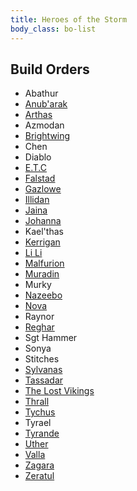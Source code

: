 ```yaml
---
title: Heroes of the Storm
body_class: bo-list
---
```


## Build Orders ##

- Abathur
- [ Anub\'arak ]( anubarak.html )
- [ Arthas ]( arthas.html )
- Azmodan
- [ Brightwing ]( brightwing.html )
- Chen
- Diablo
- [ E.T.C ]( etc.html )
- [ Falstad ]( falstad.html )
- [ Gazlowe ]( gazlowe.html )
- [ Illidan ]( illidan.html )
- [ Jaina ]( jaina.html )
- [ Johanna ]( johanna.html )
- Kael\'thas
- [ Kerrigan ](kerrigan.html)
- [ Li Li ]( lili.html )
- [ Malfurion ]( malfurion.html )
- [ Muradin ]( muradin.html )
- Murky
- [ Nazeebo ]( nazeebo.html )
- [ Nova ]( nova.html) 
- Raynor
- [ Reghar ]( reghar.html )
- Sgt Hammer
- Sonya
- Stitches
- [ Sylvanas ]( sylvanas.html )
- [ Tassadar ]( tassadar.html )
- [ The Lost Vikings ]( lost-vikings.html )
- [ Thrall ]( thrall.html )
- [ Tychus ]( tychus.html )
- Tyrael
- [ Tyrande ]( tyrande.html )
- [ Uther ]( uther.html )
- [ Valla ]( valla.html )
- [ Zagara ]( zagara.html )
- [ Zeratul ]( zeratul.html )

